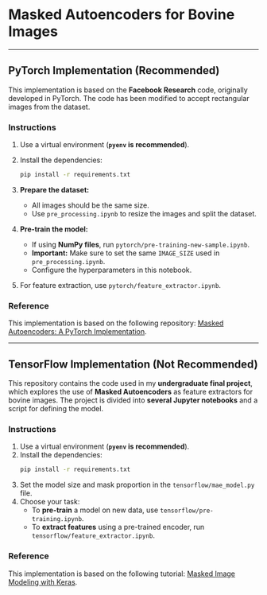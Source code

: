 # **Masked Autoencoders for Bovine Images**  

---

## **PyTorch Implementation (Recommended)**  

This implementation is based on the **Facebook Research** code, originally developed in PyTorch. The code has been modified to accept rectangular images from the dataset.  

### **Instructions**  

1. Use a virtual environment (**`pyenv` is recommended**).  
2. Install the dependencies:  
   ```bash
   pip install -r requirements.txt
   ```
3. **Prepare the dataset:**  
   - All images should be the same size.  
   - Use `pre_processing.ipynb` to resize the images and split the dataset.  

4. **Pre-train the model:**  
   - If using **NumPy files**, run `pytorch/pre-training-new-sample.ipynb`.  
   - **Important:** Make sure to set the same `IMAGE_SIZE` used in `pre_processing.ipynb`.  
   - Configure the hyperparameters in this notebook.  

5. For feature extraction, use `pytorch/feature_extractor.ipynb`.  

### **Reference**  

This implementation is based on the following repository: [Masked Autoencoders: A PyTorch Implementation](https://github.com/facebookresearch/mae).  

---

## **TensorFlow Implementation (Not Recommended)**  

This repository contains the code used in my **undergraduate final project**, which explores the use of **Masked Autoencoders** as feature extractors for bovine images. The project is divided into **several Jupyter notebooks** and a script for defining the model.  

### **Instructions**  

1. Use a virtual environment (**`pyenv` is recommended**).  
2. Install the dependencies:  
   ```bash
   pip install -r requirements.txt
   ```
3. Set the model size and mask proportion in the `tensorflow/mae_model.py` file.  
4. Choose your task:  
   - To **pre-train** a model on new data, use `tensorflow/pre-training.ipynb`.  
   - To **extract features** using a pre-trained encoder, run `tensorflow/feature_extractor.ipynb`.  

### **Reference**  

This implementation is based on the following tutorial: [Masked Image Modeling with Keras](https://keras.io/examples/vision/masked_image_modeling/).  



